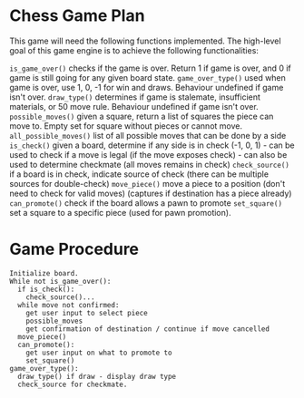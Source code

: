 # Chess Game Plan
This game will need the following functions implemented. The high-level goal of this game engine is to achieve the following functionalities:

`is_game_over()` checks if the game is over. Return 1 if game is over, and 0 if game is still going for any given board state. 
`game_over_type()` used when game is over, use 1, 0, -1 for win and draws. Behaviour undefined if game isn't over. 
`draw_type()` determines if game is stalemate, insufficient materials, or 50 move rule. Behaviour undefined if game isn't over.
`possible_moves()` given a square, return a list of squares the piece can move to. Empty set for square without pieces or cannot move.
`all_possible_moves()` list of all possible moves that can be done by a side
`is_check()` given a board, determine if any side is in check (-1, 0, 1) - can be used to check if a move is legal (if the move exposes check) - can also be used to determine checkmate (all moves remains in check)
`check_source()` if a board is in check, indicate source of check (there can be multiple sources for double-check)
`move_piece()` move a piece to a position (don't need to check for valid moves) (captures if destination has a piece already)
`can_promote()` check if the board allows a pawn to promote
`set_square()` set a square to a specific piece (used for pawn promotion).

# Game Procedure

```
Initialize board.
While not is_game_over():
  if is_check():
    check_source()...
  while move not confirmed:
    get user input to select piece
    possible_moves
    get confirmation of destination / continue if move cancelled
  move_piece()
  can_promote():
    get user input on what to promote to
    set_square()
game_over_type():
  draw_type() if draw - display draw type
  check_source for checkmate.
```
